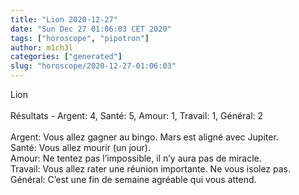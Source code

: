 ```yaml
---
title: "Lion 2020-12-27"
date: "Sun Dec 27 01:06:03 CET 2020"
tags: ["horoscope", "pipotron"]
author: m1ch3l
categories: ["generated"]
slug: "horoscope/2020-12-27-01:06:03"
---
```


Lion<br>
<br>
Résultats - Argent: 4, Santé: 5, Amour: 1, Travail: 1, Général: 2<br>
<br>
Argent:  Vous allez gagner au bingo. Mars est aligné avec Jupiter.<br>
Santé:   Vous allez mourir (un jour). <br>
Amour:   Ne tentez pas l’impossible, il n’y aura pas de miracle. <br>
Travail: Vous allez rater une réunion importante. Ne vous isolez pas.<br>
Général: C’est une fin de semaine agréable qui vous attend.<br>
